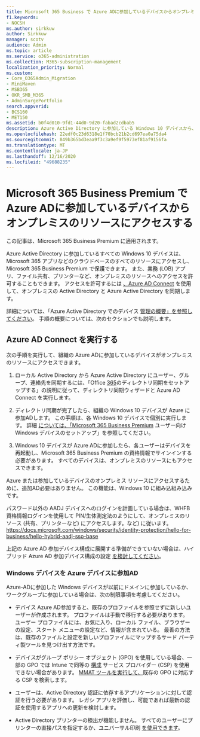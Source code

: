```yaml
---
title: Microsoft 365 Business で Azure ADに参加しているデバイスからオンプレミスのリソースにアクセスする
f1.keywords:
- NOCSH
ms.author: sirkkuw
author: Sirkkuw
manager: scotv
audience: Admin
ms.topic: article
ms.service: o365-administration
ms.collection: M365-subscription-management
localization_priority: Normal
ms.custom:
- Core_O365Admin_Migration
- MiniMaven
- MSB365
- OKR_SMB_M365
- AdminSurgePortfolio
search.appverid:
- BCS160
- MET150
ms.assetid: b0f4d010-9fd1-44d0-9d20-fabad2cdbab5
description: Azure Active Directory に参加している Windows 10 デバイスから、業務アプリ、ファイル共有、プリンターなど、オンプレミスのリソースにアクセスする方法について説明します。
ms.openlocfilehash: 22edf0c23d6318e1f70bcb21b2cd697ea0a75da4
ms.sourcegitcommit: 849b365bd3eaa9f3c3a9ef9f5973ef81af9156fa
ms.translationtype: MT
ms.contentlocale: ja-JP
ms.lasthandoff: 12/16/2020
ms.locfileid: "49688235"
---
```

# <a name="access-on-premises-resources-from-an-azure-ad-joined-device-in-microsoft-365-business-premium"></a>Microsoft 365 Business Premium で Azure ADに参加しているデバイスからオンプレミスのリソースにアクセスする

この記事は、Microsoft 365 Business Premium に適用されます。

Azure Active Directory に参加しているすべての Windows 10 デバイスは、Microsoft 365 アプリなどのクラウドベースのすべてのリソースにアクセスし、Microsoft 365 Business Premium で保護できます。 また、業務 (LOB) アプリ、ファイル共有、プリンターなど、オンプレミスのリソースへのアクセスを許可することもできます。 アクセスを許可するには [、Azure AD Connect](https://docs.microsoft.com/azure/active-directory/connect/active-directory-aadconnect) を使用して、オンプレミスの Active Directory と Azure Active Directory を同期します。 

詳細については、「Azure Active Directory でのデバイス [管理の概要」を参照してください](https://docs.microsoft.com/azure/active-directory/device-management-introduction)。
手順の概要については、次のセクションでも説明します。
 
## <a name="run-azure-ad-connect"></a>Azure AD Connect を実行する

次の手順を実行して、組織の Azure ADに参加しているデバイスがオンプレミスのリソースにアクセスできます。
  
1. ローカル Active Directory から Azure Active Directory にユーザー、グループ、連絡先を同期するには、「Office [365](https://docs.microsoft.com/microsoft-365/enterprise/set-up-directory-synchronization)のディレクトリ同期をセットアップする」の説明に従って、ディレクトリ同期ウィザードと Azure AD Connect を実行します。
    
2. ディレクトリ同期が完了したら、組織の Windows 10 デバイスが Azure に参加ADします。 この手順は、各 Windows 10 デバイスで個別に実行します。 詳細 [については、「Microsoft 365 Business Premium](set-up-windows-devices.md) ユーザー向け Windows デバイスのセットアップ」を参照してください。 
    
3. Windows 10 デバイスが Azure ADに参加したら、各ユーザーはデバイスを再起動し、Microsoft 365 Business Premium の資格情報でサインインする必要があります。 すべてのデバイスは、オンプレミスのリソースにもアクセスできます。
    
Azure または参加しているデバイスのオンプレミス リソースにアクセスするために、追加AD必要はありません。 この機能は、Windows 10 に組み込組み込みです。 

パスワード以外の AADJ デバイスへのログインを計画している場合は、WHFB 資格情報ログインを使用して PIN/生体測定法のようにして、オンプレミスのリソース (共有、プリンターなど) にアクセスします。など) に従います。 https://docs.microsoft.com/windows/security/identity-protection/hello-for-business/hello-hybrid-aadj-sso-base
  
上記の Azure AD 参加デバイス構成に展開する準備ができていない場合は、ハイブリッド Azure AD 参加デバイス構成の設定 [を検討してください](manage-windows-devices.md)。
  
### <a name="considerations-when-you-join-windows-devices-to-azure-ad"></a>Windows デバイスを Azure デバイスに参加AD

Azure-ADに参加した Windows デバイスが以前にドメインに参加しているか、ワークグループに参加している場合は、次の制限事項を考慮してください。
  
- デバイス Azure AD参加すると、既存のプロファイルを参照せずに新しいユーザーが作成されます。 プロファイルは手動で移行する必要があります。 ユーザー プロファイルには、お気に入り、ローカル ファイル、ブラウザーの設定、スタート メニューの設定など、情報が含まれている。 最善の方法は、既存のファイルと設定を新しいプロファイルにマップするサード パーティ製ツールを見つけ出す方法です。

- デバイスがグループ ポリシー オブジェクト (GPO) を使用している場合、一部の GPO では Intune で同等の [構成](https://docs.microsoft.com/windows/configuration/provisioning-packages/how-it-pros-can-use-configuration-service-providers) サービス プロバイダー (CSP) を使用できない場合があります。 [MMAT ツールを実行して、](https://www.microsoft.com/download/details.aspx?id=45520)既存の GPO に対応する CSP を検索します。

- ユーザーは、Active Directory 認証に依存するアプリケーションに対して認証を行う必要があります。 レガシ アプリを評価し、可能であれば最新の認証を使用するアプリへの更新を検討します。

- Active Directory プリンターの検出が機能しません。 すべてのユーザーにプリンターの直接パスを指定するか、ユニバーサル印刷 [を使用できます](https://aka.ms/UPDocs)。
